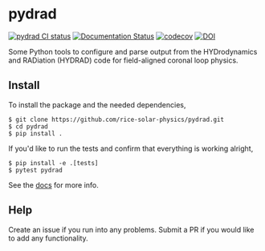 # pydrad

[![pydrad CI status](https://github.com/rice-solar-physics/pydrad/actions/workflows/test.yml/badge.svg?branch=main)](https://github.com/rice-solar-physics/pydrad/actions)
[![Documentation Status](https://readthedocs.org/projects/pydrad/badge/?version=latest)](https://pydrad.readthedocs.io/en/latest/?badge=latest)
[![codecov](https://codecov.io/gh/rice-solar-physics/pydrad/graph/badge.svg?token=GZOGGHF2B0)](https://codecov.io/gh/rice-solar-physics/pydrad)
[![DOI](https://zenodo.org/badge/DOI/10.5281/zenodo.8411058.svg)](https://doi.org/10.5281/zenodo.8411058)

Some Python tools to configure and parse output from the HYDrodynamics and RADiation (HYDRAD) code for field-aligned coronal loop physics.

## Install

To install the package and the needed dependencies,
```shell
$ git clone https://github.com/rice-solar-physics/pydrad.git
$ cd pydrad
$ pip install .
```

If you'd like to run the tests and confirm that everything is working alright,
```shell
$ pip install -e .[tests]
$ pytest pydrad
```

See the [docs](https://pydrad.readthedocs.io/en/latest) for more info.

## Help
Create an issue if you run into any problems. Submit a PR if you would like to add any functionality.
